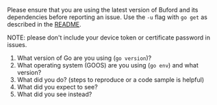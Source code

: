 Please ensure that you are using the latest version of Buford and its dependencies before reporting an issue. Use the `-u` flag with `go get` as described in the [README](https://github.com/timakin/buford/blob/master/README.md#installation).

NOTE: please don't include your device token or certificate password in issues.

1. What version of Go are you using (`go version`)?
2. What operating system (GOOS) are you using (`go env`) and what version?
3. What did you do? (steps to reproduce or a code sample is helpful)
4. What did you expect to see?
5. What did you see instead?
